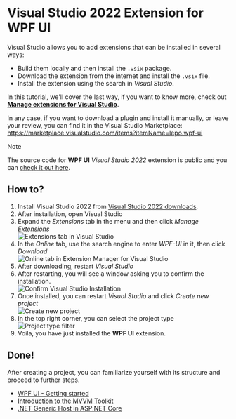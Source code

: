 # Visual Studio 2022 Extension for WPF UI

Visual Studio allows you to add extensions that can be installed in several ways:

- Build them locally and then install the `.vsix` package.
- Download the extension from the internet and install the `.vsix` file.
- Install the extension using the search in _Visual Studio_.

In this tutorial, we'll cover the last way, if you want to know more, check out [**Manage extensions for Visual Studio**](https://learn.microsoft.com/en-us/visualstudio/ide/finding-and-using-visual-studio-extensions?view=vs-2022).

In any case, if you want to download a plugin and install it manually, or leave your review, you can find it in the Visual Studio Marketplace:  
https://marketplace.visualstudio.com/items?itemName=lepo.wpf-ui

> [!NOTE]
> The source code for **WPF UI** _Visual Studio 2022_ extension is public and you can [check it out here](https://github.com/lepoco/wpfui/tree/development/src/Wpf.Ui.Extension/Wpf.Ui.Extension).

## How to?

1.  Install Visual Studio 2022 from [Visual Studio 2022 downloads](https://visualstudio.microsoft.com/downloads/).
2.  After installation, open Visual Studio
3.  Expand the _Extensions_ tab in the menu and then click _Manage Extensions_  
    ![Extensions tab in Visual Studio](https://user-images.githubusercontent.com/13592821/192057892-39ae96f8-ba25-4fb8-a081-0b8d530f79bf.png)
4.  In the _Online_ tab, use the search engine to enter _WPF-UI_ in it, then click _Download_  
    ![Online tab in Extension Manager for Visual Studio](https://user-images.githubusercontent.com/13592821/192058027-44929773-548d-4ae1-a6e4-e922c04e82e8.png)
5.  After downloading, restart _Visual Studio_
6.  After restarting, you will see a window asking you to confirm the installation.  
    ![Confirm Visual Studio Installation](https://user-images.githubusercontent.com/13592821/192058231-c5587473-a44d-4046-a6ad-8cd0a3cdc9df.png)
7.  Once installed, you can restart _Visual Studio_ and click _Create new project_  
    ![Create new project](https://user-images.githubusercontent.com/13592821/192058452-f1f9005c-4d40-482a-96fb-5dccbafb4102.png)
8.  In the top right corner, you can select the project type  
    ![Project type filter](https://user-images.githubusercontent.com/13592821/192058531-186b0eba-14c0-4761-9781-dd8880e2763a.png)
9.  Voila, you have just installed the **WPF UI** extension.

## Done!

After creating a project, you can familiarize yourself with its structure and proceed to further steps.

- [WPF UI - Getting started](https://github.com/lepoco/wpfui/blob/main/docs/documentation/getting-started.md)
- [Introduction to the MVVM Toolkit](https://learn.microsoft.com/en-us/windows/communitytoolkit/mvvm/introduction)
- [.NET Generic Host in ASP.NET Core](https://learn.microsoft.com/en-us/aspnet/core/fundamentals/host/generic-host?view=aspnetcore-6.0)

